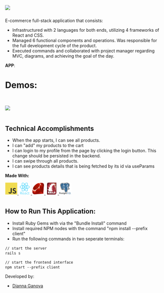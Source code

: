 
# <img src='https://r.lvmh-static.com/uploads/2017/09/21427257_1616245731759377_453079733919700565_o-1584x872.png' width='500'>

E-commerce full-stack application that consists:
* Infrastructured with 2 languages for both ends, utilizing 4 frameworks of React and CSS.
* Managed 6 functional components and operations. Was responsible for the full development cycle of the product. 
* Executed commands and collaborated with project manager regarding MVC, diagrams, and achieving the goal of the day.



**APP**: 

# Demos:

# <img src='https://r.lvmh-static.com/uploads/2017/09/21427257_1616245731759377_453079733919700565_o-1584x872.png' width='500'>


#
## Technical Accomplishments

* When the app starts, I can see all products.
* I can "add" my products to the cart
* I can login to my profile from the page by clicking the login button. This change should be persisted in the backend.
* I can swipe through all products.
* I can see products details that is being fetched by its id via useParams 

**Made With:** 

<a href="https://developer.mozilla.org/en-US/docs/Web/JavaScript" target="_blank" rel="noreferrer"> <img src="https://raw.githubusercontent.com/devicons/devicon/master/icons/javascript/javascript-original.svg" alt="javascript" width="40" height="40"/> </a> 
  <a href="https://reactjs.org/" target="_blank" rel="noreferrer"> <img src="https://raw.githubusercontent.com/devicons/devicon/master/icons/react/react-original-wordmark.svg" alt="react" width="40" height="40"/> </a> 
  <a href="https://www.ruby-lang.org/en/" target="_blank" rel="noreferrer"> <img src="https://raw.githubusercontent.com/devicons/devicon/master/icons/ruby/ruby-original.svg" alt="ruby" width="40" height="40"/> </a>
   <a href="https://rubyonrails.org" target="_blank" rel="noreferrer"> <img src="https://raw.githubusercontent.com/devicons/devicon/master/icons/rails/rails-original-wordmark.svg" alt="rails" width="40" height="40"/> </a> 
    <a href="https://www.postgresql.org" target="_blank" rel="noreferrer"> <img src="https://raw.githubusercontent.com/devicons/devicon/master/icons/postgresql/postgresql-original-wordmark.svg" alt="postgresql" width="40" height="40"/> </a>
#

## How to Run This Application:
* Install Ruby Gems with via the "Bundle Install" command
* Install required NPM nodes with the command "npm install --prefix client"
* Run the following commands in two seperate terminals:

```
// start the server
rails s 
```

```
// start the frontend interface
npm start --prefix client 
```

Developed by: 
* [Dianna Ganova](https://github.com/diiiiana99)

